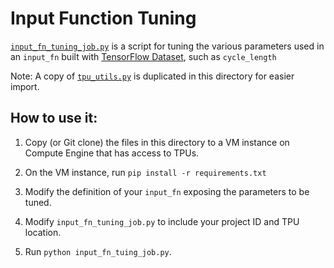 # Input Function Tuning

[`input_fn_tuning_job.py`](input_fn_tuning_job.py) is a script for tuning the various parameters used in an `input_fn` built with [TensorFlow Dataset](https://www.tensorflow.org/api_docs/python/tf/data/Dataset), such as `cycle_length`



Note: A copy of [`tpu_utils.py`](../tpu_utils.py) is duplicated in this directory for easier import.


## How to use it:

1. Copy (or Git clone) the files in this directory to a VM instance on Compute Engine that has access to TPUs.

1. On the VM instance, run `pip install -r requirements.txt`

1. Modify the definition of your `input_fn` exposing the parameters to be tuned.   

1. Modify `input_fn_tuning_job.py` to include your project ID and TPU location.

1. Run `python input_fn_tuing_job.py`.  
